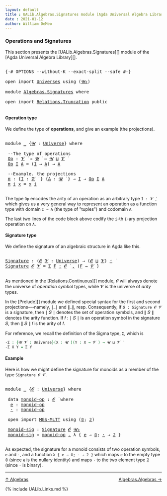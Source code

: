 ```yaml
---
layout: default
title : UALib.Algebras.Signatures module (Agda Universal Algebra Library)
date : 2021-01-12
author: William DeMeo
---
```


### <a id="operations-and-signatures">Operations and Signatures</a>

This section presents the [UALib.Algebras.Signatures][] module of the [Agda Universal Algebra Library][].

<pre class="Agda">

<a id="330" class="Symbol">{-#</a> <a id="334" class="Keyword">OPTIONS</a> <a id="342" class="Pragma">--without-K</a> <a id="354" class="Pragma">--exact-split</a> <a id="368" class="Pragma">--safe</a> <a id="375" class="Symbol">#-}</a>

<a id="380" class="Keyword">open</a> <a id="385" class="Keyword">import</a> <a id="392" href="Universes.html" class="Module">Universes</a> <a id="402" class="Keyword">using</a> <a id="408" class="Symbol">(</a><a id="409" href="Agda.Primitive.html#590" class="Primitive">𝓤₀</a><a id="411" class="Symbol">)</a>

<a id="414" class="Keyword">module</a> <a id="421" href="Algebras.Signatures.html" class="Module">Algebras.Signatures</a> <a id="441" class="Keyword">where</a>

<a id="448" class="Keyword">open</a> <a id="453" class="Keyword">import</a> <a id="460" href="Relations.Truncation.html" class="Module">Relations.Truncation</a> <a id="481" class="Keyword">public</a>

</pre>



#### <a id="operation-type">Operation type</a>

We define the type of **operations**, and give an example (the projections).

<pre class="Agda">

<a id="643" class="Keyword">module</a> <a id="650" href="Algebras.Signatures.html#650" class="Module">_</a> <a id="652" class="Symbol">{</a><a id="653" href="Algebras.Signatures.html#653" class="Bound">𝓤</a> <a id="655" class="Symbol">:</a> <a id="657" href="Universes.html#205" class="Postulate">Universe</a><a id="665" class="Symbol">}</a> <a id="667" class="Keyword">where</a>

 <a id="675" class="Comment">--The type of operations</a>
 <a id="701" href="Algebras.Signatures.html#701" class="Function">Op</a> <a id="704" class="Symbol">:</a> <a id="706" href="Universes.html#262" class="Generalizable">𝓥</a> <a id="708" href="Universes.html#403" class="Function Operator">̇</a> <a id="710" class="Symbol">→</a> <a id="712" href="Algebras.Signatures.html#653" class="Bound">𝓤</a> <a id="714" href="Universes.html#403" class="Function Operator">̇</a> <a id="716" class="Symbol">→</a> <a id="718" href="Algebras.Signatures.html#653" class="Bound">𝓤</a> <a id="720" href="Agda.Primitive.html#636" class="Primitive Operator">⊔</a> <a id="722" href="Universes.html#262" class="Generalizable">𝓥</a> <a id="724" href="Universes.html#403" class="Function Operator">̇</a>
 <a id="727" href="Algebras.Signatures.html#701" class="Function">Op</a> <a id="730" href="Algebras.Signatures.html#730" class="Bound">I</a> <a id="732" href="Algebras.Signatures.html#732" class="Bound">A</a> <a id="734" class="Symbol">=</a> <a id="736" class="Symbol">(</a><a id="737" href="Algebras.Signatures.html#730" class="Bound">I</a> <a id="739" class="Symbol">→</a> <a id="741" href="Algebras.Signatures.html#732" class="Bound">A</a><a id="742" class="Symbol">)</a> <a id="744" class="Symbol">→</a> <a id="746" href="Algebras.Signatures.html#732" class="Bound">A</a>

 <a id="750" class="Comment">--Example. the projections</a>
 <a id="778" href="Algebras.Signatures.html#778" class="Function">π</a> <a id="780" class="Symbol">:</a> <a id="782" class="Symbol">{</a><a id="783" href="Algebras.Signatures.html#783" class="Bound">I</a> <a id="785" class="Symbol">:</a> <a id="787" href="Universes.html#262" class="Generalizable">𝓥</a> <a id="789" href="Universes.html#403" class="Function Operator">̇</a> <a id="791" class="Symbol">}</a> <a id="793" class="Symbol">{</a><a id="794" href="Algebras.Signatures.html#794" class="Bound">A</a> <a id="796" class="Symbol">:</a> <a id="798" href="Algebras.Signatures.html#653" class="Bound">𝓤</a> <a id="800" href="Universes.html#403" class="Function Operator">̇</a> <a id="802" class="Symbol">}</a> <a id="804" class="Symbol">→</a> <a id="806" href="Algebras.Signatures.html#783" class="Bound">I</a> <a id="808" class="Symbol">→</a> <a id="810" href="Algebras.Signatures.html#701" class="Function">Op</a> <a id="813" href="Algebras.Signatures.html#783" class="Bound">I</a> <a id="815" href="Algebras.Signatures.html#794" class="Bound">A</a>
 <a id="818" href="Algebras.Signatures.html#778" class="Function">π</a> <a id="820" href="Algebras.Signatures.html#820" class="Bound">i</a> <a id="822" href="Algebras.Signatures.html#822" class="Bound">x</a> <a id="824" class="Symbol">=</a> <a id="826" href="Algebras.Signatures.html#822" class="Bound">x</a> <a id="828" href="Algebras.Signatures.html#820" class="Bound">i</a>

</pre>

The type `Op` encodes the arity of an operation as an arbitrary type `I : 𝓥 ̇`, which gives us a very general way to represent an operation as a function type with domain `I → A` (the type of "tuples") and codomain `A`.

The last two lines of the code block above codify the `i`-th `I`-ary projection operation on `A`.




#### <a id="signature-type">Signature type</a>

We define the signature of an algebraic structure in Agda like this.


<pre class="Agda">

<a id="Signature"></a><a id="1299" href="Algebras.Signatures.html#1299" class="Function">Signature</a> <a id="1309" class="Symbol">:</a> <a id="1311" class="Symbol">(</a><a id="1312" href="Algebras.Signatures.html#1312" class="Bound">𝓞</a> <a id="1314" href="Algebras.Signatures.html#1314" class="Bound">𝓥</a> <a id="1316" class="Symbol">:</a> <a id="1318" href="Universes.html#205" class="Postulate">Universe</a><a id="1326" class="Symbol">)</a> <a id="1328" class="Symbol">→</a> <a id="1330" class="Symbol">(</a><a id="1331" href="Algebras.Signatures.html#1312" class="Bound">𝓞</a> <a id="1333" href="Agda.Primitive.html#636" class="Primitive Operator">⊔</a> <a id="1335" href="Algebras.Signatures.html#1314" class="Bound">𝓥</a><a id="1336" class="Symbol">)</a> <a id="1338" href="Universes.html#181" class="Primitive Operator">⁺</a> <a id="1340" href="Universes.html#403" class="Function Operator">̇</a>
<a id="1342" href="Algebras.Signatures.html#1299" class="Function">Signature</a> <a id="1352" href="Algebras.Signatures.html#1352" class="Bound">𝓞</a> <a id="1354" href="Algebras.Signatures.html#1354" class="Bound">𝓥</a> <a id="1356" class="Symbol">=</a> <a id="1358" href="MGS-MLTT.html#3074" class="Function">Σ</a> <a id="1360" href="Algebras.Signatures.html#1360" class="Bound">F</a> <a id="1362" href="MGS-MLTT.html#3074" class="Function">꞉</a> <a id="1364" href="Algebras.Signatures.html#1352" class="Bound">𝓞</a> <a id="1366" href="Universes.html#403" class="Function Operator">̇</a> <a id="1368" href="MGS-MLTT.html#3074" class="Function">,</a> <a id="1370" class="Symbol">(</a><a id="1371" href="Algebras.Signatures.html#1360" class="Bound">F</a> <a id="1373" class="Symbol">→</a> <a id="1375" href="Algebras.Signatures.html#1354" class="Bound">𝓥</a> <a id="1377" href="Universes.html#403" class="Function Operator">̇</a><a id="1378" class="Symbol">)</a>

</pre>

As mentioned in the [Relations.Continuous][] module, 𝓞 will always denote the universe of *operation symbol* types, while 𝓥 is the universe of *arity* types.

In the [Prelude][] module we defined special syntax for the first and second projections---namely, ∣\_∣ and ∥\_∥, resp. Consequently, if `𝑆 : Signature 𝓞 𝓥` is a signature, then ∣ 𝑆 ∣ denotes the set of operation symbols, and ∥ 𝑆 ∥ denotes the arity function. If 𝑓 : ∣ 𝑆 ∣ is an operation symbol in the signature 𝑆, then ∥ 𝑆 ∥ 𝑓 is the arity of 𝑓.

For reference, we recall the definition of the Sigma type, `Σ`, which is

```agda
-Σ : {𝓤 𝓥 : Universe}(X : 𝓤 ̇)(Y : X → 𝓥 ̇) → 𝓤 ⊔ 𝓥 ̇
-Σ X Y = Σ Y
```



#### <a id="Example">Example</a>

Here is how we might define the signature for monoids as a member of the type `Signature 𝓞 𝓥`.

<pre class="Agda">

<a id="2201" class="Keyword">module</a> <a id="2208" href="Algebras.Signatures.html#2208" class="Module">_</a> <a id="2210" class="Symbol">{</a><a id="2211" href="Algebras.Signatures.html#2211" class="Bound">𝓞</a> <a id="2213" class="Symbol">:</a> <a id="2215" href="Universes.html#205" class="Postulate">Universe</a><a id="2223" class="Symbol">}</a> <a id="2225" class="Keyword">where</a>

 <a id="2233" class="Keyword">data</a> <a id="2238" href="Algebras.Signatures.html#2238" class="Datatype">monoid-op</a> <a id="2248" class="Symbol">:</a> <a id="2250" href="Algebras.Signatures.html#2211" class="Bound">𝓞</a> <a id="2252" href="Universes.html#403" class="Function Operator">̇</a> <a id="2254" class="Keyword">where</a>
  <a id="2262" href="Algebras.Signatures.html#2262" class="InductiveConstructor">e</a> <a id="2264" class="Symbol">:</a> <a id="2266" href="Algebras.Signatures.html#2238" class="Datatype">monoid-op</a>
  <a id="2278" href="Algebras.Signatures.html#2278" class="InductiveConstructor">·</a> <a id="2280" class="Symbol">:</a> <a id="2282" href="Algebras.Signatures.html#2238" class="Datatype">monoid-op</a>

 <a id="2294" class="Keyword">open</a> <a id="2299" class="Keyword">import</a> <a id="2306" href="MGS-MLTT.html" class="Module">MGS-MLTT</a> <a id="2315" class="Keyword">using</a> <a id="2321" class="Symbol">(</a><a id="2322" href="MGS-MLTT.html#712" class="Function">𝟘</a><a id="2323" class="Symbol">;</a> <a id="2325" href="MGS-MLTT.html#2482" class="Function">𝟚</a><a id="2326" class="Symbol">)</a>

 <a id="2330" href="Algebras.Signatures.html#2330" class="Function">monoid-sig</a> <a id="2341" class="Symbol">:</a> <a id="2343" href="Algebras.Signatures.html#1299" class="Function">Signature</a> <a id="2353" href="Algebras.Signatures.html#2211" class="Bound">𝓞</a> <a id="2355" href="Agda.Primitive.html#590" class="Primitive">𝓤₀</a>
 <a id="2359" href="Algebras.Signatures.html#2330" class="Function">monoid-sig</a> <a id="2370" class="Symbol">=</a> <a id="2372" href="Algebras.Signatures.html#2238" class="Datatype">monoid-op</a> <a id="2382" href="MGS-MLTT.html#2929" class="InductiveConstructor Operator">,</a> <a id="2384" class="Symbol">λ</a> <a id="2386" class="Symbol">{</a> <a id="2388" href="Algebras.Signatures.html#2262" class="InductiveConstructor">e</a> <a id="2390" class="Symbol">→</a> <a id="2392" href="MGS-MLTT.html#712" class="Function">𝟘</a><a id="2393" class="Symbol">;</a> <a id="2395" href="Algebras.Signatures.html#2278" class="InductiveConstructor">·</a> <a id="2397" class="Symbol">→</a> <a id="2399" href="MGS-MLTT.html#2482" class="Function">𝟚</a> <a id="2401" class="Symbol">}</a>

</pre>

As expected, the signature for a monoid consists of two operation symbols, `e` and `·`, and a function `λ { e → 𝟘; · → 𝟚 }` which maps `e` to the empty type 𝟘 (since `e` is the nullary identity) and maps `·` to the two element type 𝟚 (since `·` is binary).

-------------------------------------

[↑ Algebras](Algebras.html)
<span style="float:right;">[Algebras.Algebras →](Algebras.Algebras.html)</span>


{% include UALib.Links.md %}


